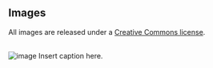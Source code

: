 ## Images

All images are released under a [Creative Commons license](http://creativecommons.org/licenses/by/4.0/). 
<br><br>

![image](https://cdorgs.github.io/img/06_Vivo_Group_Behavior_Trace.jpg)
Insert caption here.
<br><br>
